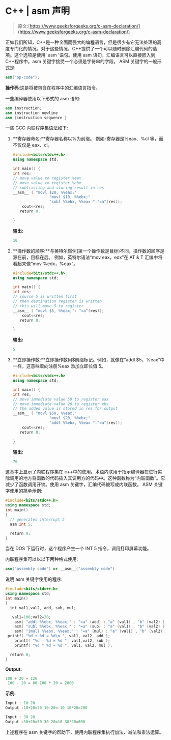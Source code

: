 # C++ | asm 声明

> 原文:[https://www.geeksforgeeks.org/c-asm-declaration/](https://www.geeksforgeeks.org/c-asm-declaration/)

正如我们所知，C++是一种全面而强大的编程语言，但是很少有它无法处理的高度专门化的情况。对于这些情况，C++提供了一个可以随时删除汇编代码的选项。这个选项是使用' asm '语句。使用 asm 语句，汇编语言可以直接嵌入到 C++程序中。asm 关键字接受一个必须是字符串的字段。
ASM 关键字的一般形式是:

```cpp
asm("op-code");
```

**操作码**:这是将被包含在程序中的汇编语言指令。

一些编译器使用以下形式的 asm 语句:

```cpp
asm instruction;
asm instruction newline
asm {instruction sequence }

```

一些 GCC 内联程序集语法如下:

1.  **寄存器命名:**寄存器名称以%为前缀。
    例如-寄存器是%eax、%cl 等，而不仅仅是 eax、cl。

    ```cpp
    #include<bits/stdc++.h>
    using namespace std;

    int main() {
    int res;
    // move value to register %eax
    // move value to register %ebx
    // subtracting and storing result in res
    __asm__ ( "movl $20, %%eax;"
                    "movl $10, %%ebx;"
                    "subl %%ebx, %%eax ":"=a"(res));
        cout<<res;
       return 0;

    }
    ```

    **输出:**

    ```cpp
    10

    ```

2.  **操作数的顺序:**与英特尔惯例(第一个操作数是目标)不同，操作数的顺序是源在前，目标在后。
    例如，英特尔语法“mov eax，edx”在 AT & T 汇编中将看起来像“mov %edx，%eax”。

    ```cpp
    #include<bits/stdc++.h>
    using namespace std;

    int main() {
    int res;
    // source 5 is written first
    // then destination register is written
    // this will move 5 to register
    __asm__ ( "movl $5, %%eax;": "=a"(res));
        cout<<res;
       return 0;

    }
    ```

    **输出:**

    ```cpp
    5

    ```

3.  **立即操作数:**立即操作数用$前缀标记。例如，就像在“addl $5，%eax”中一样，这意味着向注册%eax 添加立即长值 5。

    ```cpp
    #include<bits/stdc++.h>
    using namespace std;

    int main() {
    int res;
    // move immediate value 50 to register eax
    // move immediate value 20 to register ebx
    // the added value is stored in res for output
    __asm__ ( "movl $50, %%eax;"
                    "movl $20, %%ebx;"
                    "addl %%ebx, %%eax ":"=a"(res));
        cout<<res;
       return 0;

    }
    ```

    **输出:**

    ```cpp
    70

    ```

这基本上显示了内联程序集在 c++中的使用。术语内联用于指示编译器在进行实际调用的地方将函数的代码插入其调用方的代码中。这种函数称为“内联函数”。它减少了函数调用开销。使用 asm 关键字，汇编代码被写成内联函数。
ASM 关键字使用的简单示例:

```cpp
#include<bits/stdc++.h>
using namespace std;
int main()
{
  // generates interrupt 5
  asm int 5;  

  return 0;
} 
```

当在 DOS 下运行时，这个程序产生一个 INT 5 指令，调用打印屏幕功能。

内联程序集可以以以下两种格式使用:

```cpp
asm("assembly code") or __asm__("assembly code")
```

说明 asm 关键字使用的程序:

```cpp
#include<bits/stdc++.h>
using namespace std;
int main()
{
  int val1,val2, add, sub, mul;

   val1=100;val2=20;
    asm( "addl %%ebx, %%eax;" : "=a" (add) : "a" (val1) , "b" (val2) );
    asm( "subl %%ebx, %%eax;" : "=a" (sub) : "a" (val1) , "b" (val2) );
    asm( "imull %%ebx, %%eax;" : "=a" (mul) : "a" (val1) , "b" (val2) );
 printf( "%d + %d = %d\n ", val1, val2, add );
    printf( "%d - %d = %d ", val1,val2, sub );
    printf( "%d * %d = %d ", val1, val2, mul );

  return 0;
} 
```

**Output:**

```cpp
100 + 20 = 120
 100 - 20 = 80 100 * 20 = 2000

```

**示例:**

```cpp
Input : 10 20 
Output :10+20=30 10-20=-10 10*20=200 

Input : 30 20
Output :30+20=50 30-20=10 30*20=600

```

上述程序在 asm 关键字的帮助下，使用内联程序集执行加法、减法和乘法运算。